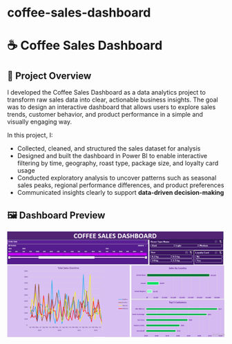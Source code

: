# coffee-sales-dashboard

# ☕ Coffee Sales Dashboard

## 📌 Project Overview
I developed the Coffee Sales Dashboard as a data analytics project to transform raw sales data into clear, actionable business insights. The goal was to design an interactive dashboard that allows users to explore sales trends, customer behavior, and product performance in a simple and visually engaging way.

In this project, I:
- Collected, cleaned, and structured the sales dataset for analysis  
- Designed and built the dashboard in Power BI to enable interactive filtering by time, geography, roast type, package size, and loyalty card usage
- Conducted exploratory analysis to uncover patterns such as seasonal sales peaks, regional performance differences, and product preferences
- Communicated insights clearly to support **data-driven decision-making**  

## 🖼️ Dashboard Preview
<p align="center">
  <img src="CSD.PNG" alt="Coffee Sales Dashboard" width="850"/>
</p>
